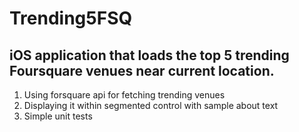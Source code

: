 # Trending5FSQ
## iOS application that loads the top 5 trending Foursquare venues near current location.
1. Using forsquare api for fetching trending venues
2. Displaying it within segmented control with sample about text
3. Simple unit tests
